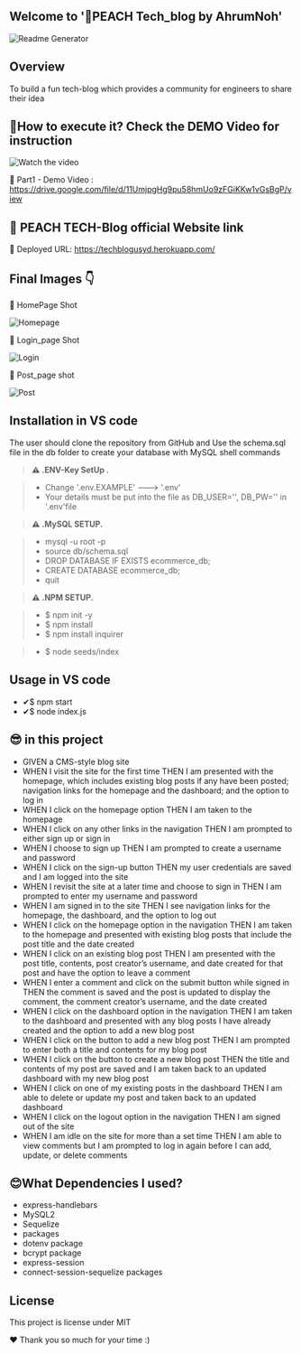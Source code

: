 ## Welcome to '🍑PEACH Tech_blog by AhrumNoh'

![Readme Generator](https://github.com/ahrumnoh/Tech_blog/blob/main/public/assets/Peach%20Tech%20Blog.gif?raw=true)



## Overview

To build a fun tech-blog which provides a community for engineers to share their idea


## 🚩How to execute it? Check the DEMO Video for instruction


![Watch the video](https://github.com/ahrumnoh/ReadmeGenerator/blob/main/Image/Check%20the%20video%20NOW%20(1).jpg?raw=true)

🎇 Part1 - Demo Video : https://drive.google.com/file/d/11UmjpgHg9pu58hmUo9zFGiKKw1vGsBgP/view



 ## 🍑 PEACH TECH-Blog official Website link ##

 🍑 Deployed URL: https://techblogusyd.herokuapp.com/



 ## Final Images 👇


 🎇 HomePage Shot

![Homepage](https://github.com/ahrumnoh/Tech_blog/blob/main/public/assets/homepage.png?raw=true)

🎇 Login_page Shot

![Login](https://github.com/ahrumnoh/Tech_blog/blob/main/public/assets/login&signup.png?raw=true)

🎇 Post_page shot

![Post](https://github.com/ahrumnoh/Tech_blog/blob/main/public/assets/postpage.png?raw=true)



## Installation in VS code

The user should clone the repository from GitHub and Use the schema.sql file in the db folder to create your database with MySQL shell commands


> **⚠ .ENV-Key SetUp .**  

> * Change '.env.EXAMPLE' ---> '.env'
> * Your details must be put into the file as DB_USER='', DB_PW='' in '.env'file



> **⚠ .MySQL SETUP.**  

> * mysql -u root -p
> * source db/schema.sql
> * DROP DATABASE IF EXISTS ecommerce_db;
> * CREATE DATABASE ecommerce_db;
> * quit



> **⚠ .NPM SETUP.**  

> * $ npm init -y
> * $ npm install
> * $ npm install inquirer

> * $ node seeds/index

## Usage in VS code
* ✔$ npm start
* ✔$ node index.js


## 😎 in this project

* GIVEN a CMS-style blog site
* WHEN I visit the site for the first time
THEN I am presented with the homepage, which includes existing blog posts if any have been posted; navigation links for the homepage and the dashboard; and the option to log in
* WHEN I click on the homepage option
THEN I am taken to the homepage
* WHEN I click on any other links in the navigation
THEN I am prompted to either sign up or sign in
* WHEN I choose to sign up
THEN I am prompted to create a username and password
* WHEN I click on the sign-up button
THEN my user credentials are saved and I am logged into the site
* WHEN I revisit the site at a later time and choose to sign in
THEN I am prompted to enter my username and password
* WHEN I am signed in to the site
THEN I see navigation links for the homepage, the dashboard, and the option to log out
* WHEN I click on the homepage option in the navigation
THEN I am taken to the homepage and presented with existing blog posts that include the post title and the date created
* WHEN I click on an existing blog post
THEN I am presented with the post title, contents, post creator’s username, and date created for that post and have the option to leave a comment
* WHEN I enter a comment and click on the submit button while signed in
THEN the comment is saved and the post is updated to display the comment, the comment creator’s username, and the date created
* WHEN I click on the dashboard option in the navigation
THEN I am taken to the dashboard and presented with any blog posts I have already created and the option to add a new blog post
* WHEN I click on the button to add a new blog post
THEN I am prompted to enter both a title and contents for my blog post
* WHEN I click on the button to create a new blog post
THEN the title and contents of my post are saved and I am taken back to an updated dashboard with my new blog post
* WHEN I click on one of my existing posts in the dashboard
THEN I am able to delete or update my post and taken back to an updated dashboard
* WHEN I click on the logout option in the navigation
THEN I am signed out of the site
* WHEN I am idle on the site for more than a set time
THEN I am able to view comments but I am prompted to log in again before I can add, update, or delete comments



## 😊What Dependencies I used?

* express-handlebars
* MySQL2 
* Sequelize 
* packages 
* dotenv package  
* bcrypt package  
* express-session  
* connect-session-sequelize packages
## License 
This project is license under MIT


❤ Thank you so much for your time :)



